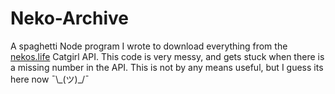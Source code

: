 # Neko-Archive

A spaghetti Node program I wrote to download everything from the [nekos.life](https://nekos.life/api/neko) Catgirl API. This code is very messy, and gets stuck when there is a missing number in the API. This is not by any means useful, but I guess its here now ¯\\\_(ツ)\_/¯
